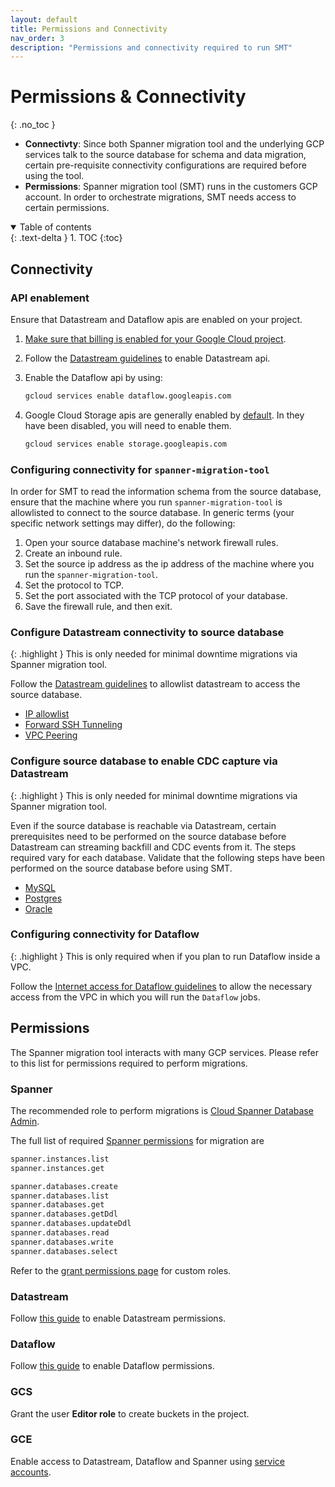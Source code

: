 ```yaml
---
layout: default
title: Permissions and Connectivity
nav_order: 3
description: "Permissions and connectivity required to run SMT"
---
```


# Permissions & Connectivity
{: .no_toc }

- **Connectivty**: Since both Spanner migration tool and the underlying GCP services talk to the source database for schema and data migration, certain pre-requisite connectivity configurations are required before using the tool.
- **Permissions**: Spanner migration tool (SMT) runs in the customers GCP account. In order to orchestrate migrations, SMT needs access to certain permissions.

<details open markdown="block">
  <summary>
    Table of contents
  </summary>
  {: .text-delta }
1. TOC
{:toc}
</details>

## Connectivity

### API enablement

Ensure that Datastream and Dataflow apis are enabled on your project.

1. [Make sure that billing is enabled for your Google Cloud project](https://cloud.google.com/billing/docs/how-to/verify-billing-enabled#gcloud).
2. Follow the [Datastream guidelines](https://cloud.google.com/datastream/docs/use-the-datastream-api#enable_the_api) to enable Datastream api.
3. Enable the Dataflow api by using:

   ```sh
   gcloud services enable dataflow.googleapis.com
   ```

4. Google Cloud Storage apis are generally enabled by [default](https://cloud.google.com/service-usage/docs/enabled-service#default). In they have been disabled, you will need to enable them.

   ```sh
   gcloud services enable storage.googleapis.com
   ```

### Configuring connectivity for `spanner-migration-tool`

In order for SMT to read the information schema from the source database, ensure that the machine where you run `spanner-migration-tool` is allowlisted to connect to the source database.
In generic terms (your specific network settings may differ), do the following:

1. Open your source database machine's network firewall rules.
2. Create an inbound rule.
3. Set the source ip address as the ip address of the machine where you run the `spanner-migration-tool`.
4. Set the protocol to TCP.
5. Set the port associated with the TCP protocol of your database.
6. Save the firewall rule, and then exit.

### Configure Datastream connectivity to source database

{: .highlight }
This is only needed for minimal downtime migrations via Spanner migration tool.

Follow the [Datastream guidelines](https://cloud.google.com/datastream/docs/network-connectivity-options) to allowlist datastream to access the source database.

- [IP allowlist](https://cloud.google.com/datastream/docs/network-connectivity-options#ipallowlists)
- [Forward SSH Tunneling](https://cloud.google.com/datastream/docs/network-connectivity-options#sshtunnel)
- [VPC Peering](https://cloud.google.com/datastream/docs/network-connectivity-options#privateconnectivity)

### Configure source database to enable CDC capture via Datastream

{: .highlight }
This is only needed for minimal downtime migrations via Spanner migration tool.

Even if the source database is reachable via Datastream, certain prerequisites
need to be performed on the source database before Datastream can streaming
backfill and CDC events from it. The steps required vary for each database.
Validate that the following steps have been performed on the source database
before using SMT.

- [MySQL](https://cloud.google.com/datastream/docs/configure-your-source-mysql-database)
- [Postgres](https://cloud.google.com/datastream/docs/configure-your-source-postgresql-database)
- [Oracle](https://cloud.google.com/datastream/docs/configure-your-source-oracle-database)

### Configuring connectivity for Dataflow

{: .highlight }
This is only required when if you plan to run Dataflow inside a VPC.

Follow the [Internet access for Dataflow guidelines](https://cloud.google.com/dataflow/docs/guides/routes-firewall#internet_access_for) to allow the necessary access from the VPC in which you will run the `Dataflow` jobs.

## Permissions

The Spanner migration tool interacts with many GCP services. Please refer to this list for permissions required to perform migrations.

### Spanner

The recommended role to perform migrations is [Cloud Spanner Database Admin](https://cloud.google.com/spanner/docs/iam#spanner.databaseAdmin).

The full list of required [Spanner permissions](https://cloud.google.com/spanner/docs/iam) for migration are

```sh
spanner.instances.list
spanner.instances.get

spanner.databases.create
spanner.databases.list
spanner.databases.get
spanner.databases.getDdl
spanner.databases.updateDdl
spanner.databases.read
spanner.databases.write
spanner.databases.select
```

Refer to the [grant permissions page](https://cloud.google.com/spanner/docs/grant-permissions) for custom roles.

### Datastream

Follow [this guide](https://cloud.google.com/datastream/docs/use-the-datastream-api#permissions) to enable Datastream permissions.

### Dataflow

Follow [this guide](https://cloud.google.com/dataflow/docs/concepts/security-and-permissions) to enable Dataflow permissions.

### GCS

Grant the user **Editor role** to create buckets in the project.

### GCE

Enable access to Datastream, Dataflow and Spanner using [service accounts](https://cloud.google.com/compute/docs/access/create-enable-service-accounts-for-instances).
